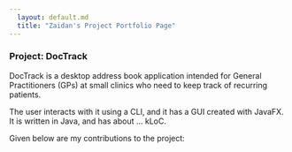 ```yaml
---
  layout: default.md
  title: "Zaidan's Project Portfolio Page"
---
```


### Project: DocTrack

DocTrack is a desktop address book application intended for General Practitioners (GPs)
at small clinics who need to keep track of recurring patients.

The user interacts with it using a CLI, and it has a GUI created with JavaFX. 
It is written in Java, and has about ... kLoC. 

Given below are my contributions to the project: